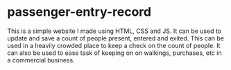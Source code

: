 # passenger-entry-record
This is a simple website I made using HTML, CSS and JS. It can be used to update and save a count of people present, entered and exited. This can be used in a heavily crowded place to keep a check on the count of people. It can also be used to ease task of keeping on on walkings, purchases, etc in a commercial business.
